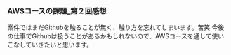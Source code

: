 
### AWSコースの課題_第２回感想
案件ではまだGithubを触ることが無く、触り方を忘れてしまいます。苦笑
今後の仕事でGithubは扱うことがあるかもしれないので、AWSコースを通して使いこなしていきたいと思います。
